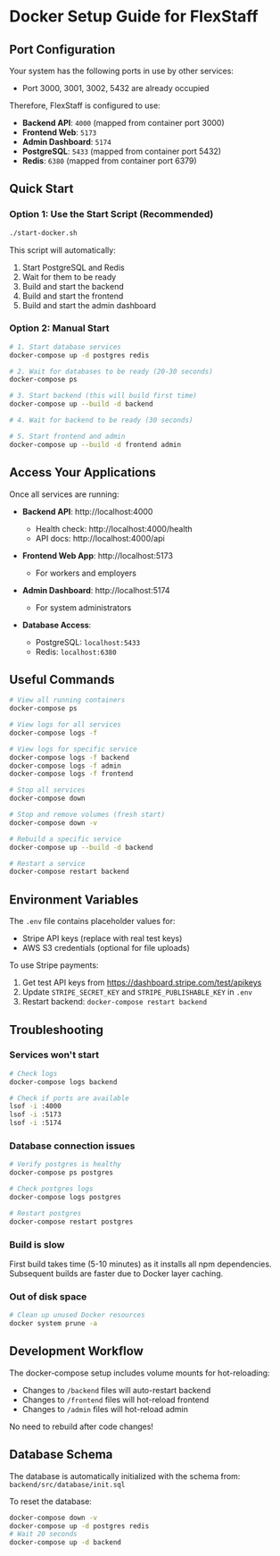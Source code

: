 # Docker Setup Guide for FlexStaff

## Port Configuration

Your system has the following ports in use by other services:
- Port 3000, 3001, 3002, 5432 are already occupied

Therefore, FlexStaff is configured to use:
- **Backend API**: `4000` (mapped from container port 3000)
- **Frontend Web**: `5173`
- **Admin Dashboard**: `5174`
- **PostgreSQL**: `5433` (mapped from container port 5432)
- **Redis**: `6380` (mapped from container port 6379)

## Quick Start

### Option 1: Use the Start Script (Recommended)

```bash
./start-docker.sh
```

This script will automatically:
1. Start PostgreSQL and Redis
2. Wait for them to be ready
3. Build and start the backend
4. Build and start the frontend
5. Build and start the admin dashboard

### Option 2: Manual Start

```bash
# 1. Start database services
docker-compose up -d postgres redis

# 2. Wait for databases to be ready (20-30 seconds)
docker-compose ps

# 3. Start backend (this will build first time)
docker-compose up --build -d backend

# 4. Wait for backend to be ready (30 seconds)

# 5. Start frontend and admin
docker-compose up --build -d frontend admin
```

## Access Your Applications

Once all services are running:

- **Backend API**: http://localhost:4000
  - Health check: http://localhost:4000/health
  - API docs: http://localhost:4000/api

- **Frontend Web App**: http://localhost:5173
  - For workers and employers

- **Admin Dashboard**: http://localhost:5174
  - For system administrators

- **Database Access**:
  - PostgreSQL: `localhost:5433`
  - Redis: `localhost:6380`

## Useful Commands

```bash
# View all running containers
docker-compose ps

# View logs for all services
docker-compose logs -f

# View logs for specific service
docker-compose logs -f backend
docker-compose logs -f admin
docker-compose logs -f frontend

# Stop all services
docker-compose down

# Stop and remove volumes (fresh start)
docker-compose down -v

# Rebuild a specific service
docker-compose up --build -d backend

# Restart a service
docker-compose restart backend
```

## Environment Variables

The `.env` file contains placeholder values for:
- Stripe API keys (replace with real test keys)
- AWS S3 credentials (optional for file uploads)

To use Stripe payments:
1. Get test API keys from https://dashboard.stripe.com/test/apikeys
2. Update `STRIPE_SECRET_KEY` and `STRIPE_PUBLISHABLE_KEY` in `.env`
3. Restart backend: `docker-compose restart backend`

## Troubleshooting

### Services won't start
```bash
# Check logs
docker-compose logs backend

# Check if ports are available
lsof -i :4000
lsof -i :5173
lsof -i :5174
```

### Database connection issues
```bash
# Verify postgres is healthy
docker-compose ps postgres

# Check postgres logs
docker-compose logs postgres

# Restart postgres
docker-compose restart postgres
```

### Build is slow
First build takes time (5-10 minutes) as it installs all npm dependencies. Subsequent builds are faster due to Docker layer caching.

### Out of disk space
```bash
# Clean up unused Docker resources
docker system prune -a
```

## Development Workflow

The docker-compose setup includes volume mounts for hot-reloading:

- Changes to `/backend` files will auto-restart backend
- Changes to `/frontend` files will hot-reload frontend
- Changes to `/admin` files will hot-reload admin

No need to rebuild after code changes!

## Database Schema

The database is automatically initialized with the schema from:
`backend/src/database/init.sql`

To reset the database:
```bash
docker-compose down -v
docker-compose up -d postgres redis
# Wait 20 seconds
docker-compose up -d backend
```
